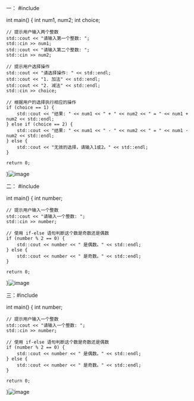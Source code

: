 一：
#include <iostream>

int main() {
    int num1, num2;
    int choice;

    // 提示用户输入两个整数
    std::cout << "请输入第一个整数: ";
    std::cin >> num1;
    std::cout << "请输入第二个整数: ";
    std::cin >> num2;

    // 提示用户选择操作
    std::cout << "请选择操作: " << std::endl;
    std::cout << "1. 加法" << std::endl;
    std::cout << "2. 减法" << std::endl;
    std::cin >> choice;

    // 根据用户的选择执行相应的操作
    if (choice == 1) {
        std::cout << "结果: " << num1 << " + " << num2 << " = " << num1 + num2 << std::endl;
    } else if (choice == 2) {
        std::cout << "结果: " << num1 << " - " << num2 << " = " << num1 - num2 << std::endl;
    } else {
        std::cout << "无效的选择，请输入1或2。" << std::endl;
    }

    return 0;
}![image](https://github.com/user-attachments/assets/ce9ea655-7c14-4fac-9491-bc0328b7cf01)

二：
#include <iostream>

int main() {
    int number;

    // 提示用户输入一个整数
    std::cout << "请输入一个整数: ";
    std::cin >> number;

    // 使用 if-else 语句判断这个数是奇数还是偶数
    if (number % 2 == 0) {
        std::cout << number << " 是偶数。" << std::endl;
    } else {
        std::cout << number << " 是奇数。" << std::endl;
    }

    return 0;
}![image](https://github.com/user-attachments/assets/3b95aa73-a023-4d74-9f40-ae89d510bb42)


三：#include <iostream>

int main() {
    int number;

    // 提示用户输入一个整数
    std::cout << "请输入一个整数: ";
    std::cin >> number;

    // 使用 if-else 语句判断这个数是奇数还是偶数
    if (number % 2 == 0) {
        std::cout << number << " 是偶数。" << std::endl;
    } else {
        std::cout << number << " 是奇数。" << std::endl;
    }

    return 0;
}![image](https://github.com/user-attachments/assets/493f6017-f8bd-46dd-b590-9f9bdd4462e4)

